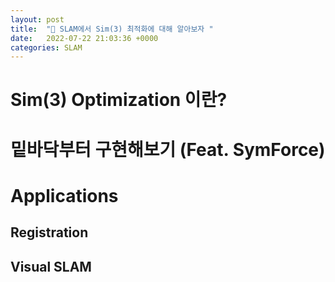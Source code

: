 ```yaml
---
layout: post
title:  "🌈 SLAM에서 Sim(3) 최적화에 대해 알아보자 "
date:   2022-07-22 21:03:36 +0000
categories: SLAM 
---
```


# Sim(3) Optimization 이란?

# 밑바닥부터 구현해보기 (Feat. SymForce)

# Applications 

## Registration 

## Visual SLAM

